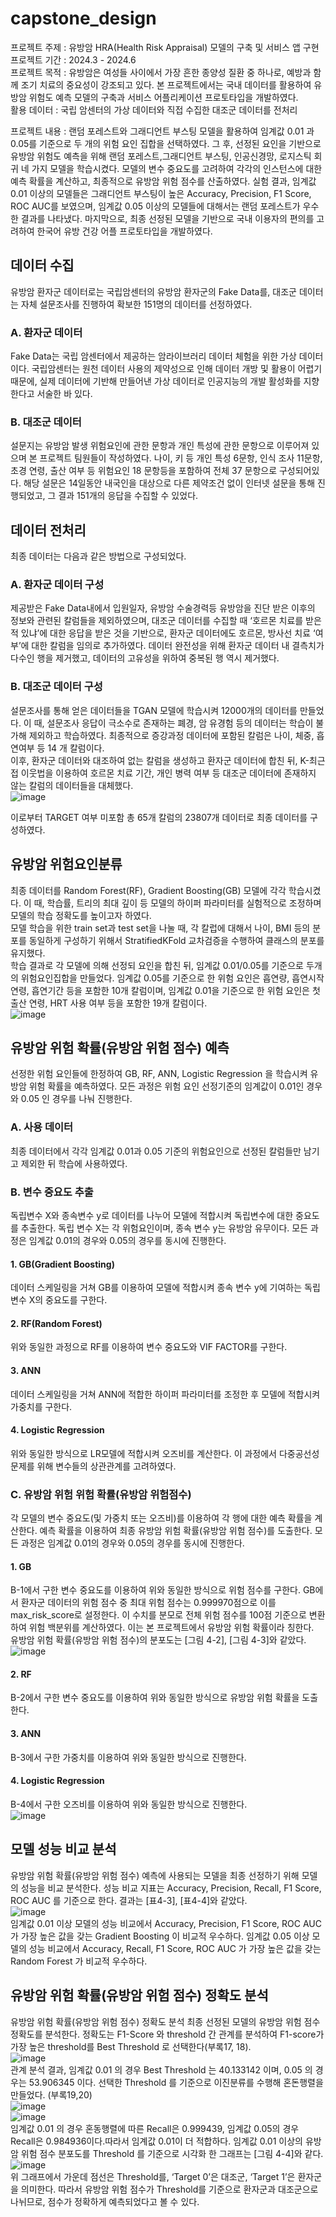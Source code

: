 # capstone_design
프로젝트 주제 : 유방암 HRA(Health Risk Appraisal) 모델의 구축 및 서비스 앱 구현  
프로젝트 기간 : 2024.3 - 2024.6  
프로젝트 목적 : 유방암은 여성들 사이에서 가장 흔한 종양성 질환 중 하나로, 예방과 함께 조기 치료의 중요성이 강조되고 있다. 본 프로젝트에서는 국내 데이터를 활용하여 유방암 위험도 예측 모델의 구축과 서비스 어플리케이션 프로토타입을 개발하였다.  
활용 데이터 : 국립 암센터의 가상 데이터와 직접 수집한 대조군 데이터를 전처리  

프로젝트 내용 : 랜덤 포레스트와 그래디언트 부스팅 모델을 활용하여 임계값 0.01 과 0.05를 기준으로 두 개의 위험 요인 집합을 선택하였다. 그 후, 선정된 요인을 기반으로 유방암 위험도 예측을 위해 랜덤 포레스트,그래디언트 부스팅, 인공신경망, 로지스틱 회귀 네 가지 모델을 학습시켰다. 모델의 변수 중요도를 고려하여 각각의 인스턴스에 대한 예측 확률을 계산하고, 최종적으로 유방암 위험 점수를 산출하였다. 실험 결과, 임계값 0.01 이상의 모델들은 그래디언트 부스팅이 높은 Accuracy, Precision, F1 Score, ROC AUC를 보였으며, 임계값 0.05 이상의 모델들에 대해서는 랜덤 포레스트가 우수한 결과를 나타냈다. 마지막으로, 최종 선정된 모델을 기반으로 국내 이용자의 편의를 고려하여 한국어 유방 건강 어플 프로토타입을 개발하였다. 

## 데이터 수집
 유방암 환자군 데이터로는 국립암센터의 유방암 환자군의 Fake Data를, 대조군 데이터는 자체 설문조사를 진행하여 확보한 151명의 데이터를 선정하였다.
 
### A. 환자군 데이터
 Fake Data는 국립 암센터에서 제공하는 암라이브러리 데이터 체험을 위한 가상 데이터이다. 국립암센터는 원천 데이터 사용의 제약성으로 인해 데이터 개방 및 활용이 어렵기 때문에, 실제 데이터에 기반해 만들어낸 가상 데이터로 인공지능의 개발 활성화를 지향한다고 서술한 바 있다.
 
### B. 대조군 데이터
 설문지는 유방암 발생 위험요인에 관한 문항과 개인 특성에 관한 문항으로 이루어져 있으며 본 프로젝트 팀원들이 작성하였다. 나이, 키 등 개인 특성 6문항, 인식 조사 11문항, 초경 연령, 출산 여부 등 위험요인 18 문항등을 포함하여 전체 37 문항으로 구성되어있다. 해당 설문은 14일동안 내국인을 대상으로 다른 제약조건 없이 인터넷 설문을 통해 진행되었고, 그 결과 151개의 응답을 수집할 수 있었다.
 
## 데이터 전처리
 최종 데이터는 다음과 같은 방법으로 구성되었다.
 
### A. 환자군 데이터 구성 
 제공받은 Fake Data내에서 입원일자, 유방암 수술경력등 유방암을 진단 받은 이후의 정보와 관련된 칼럼들을 제외하였으며, 대조군 데이터를 수집할 때 ‘호르몬 치료를 받은 적 있냐’에 대한 응답을 받은 것을 기반으로, 환자군 데이터에도 호르몬, 방사선 치료 ‘여부’에 대한 칼럼을 임의로 추가하였다.  데이터 완전성을 위해 환자군 데이터 내 결측치가 다수인 행을 제거했고, 데이터의 고유성을 위하여 중복된 행 역시 제거했다.

### B.  대조군 데이터 구성 
 설문조사를 통해 얻은 데이터들을 TGAN 모델에 학습시켜 12000개의 데이터를 만들었다. 이 때, 설문조사 응답이 극소수로 존재하는 폐경, 암 유경험 등의 데이터는 학습이 불가해 제외하고 학습하였다. 최종적으로 증강과정 데이터에 포함된 칼럼은 나이, 체중, 흡연여부 등 14 개 칼럼이다.  
 이후, 환자군 데이터와 대조하여 없는 칼럼을 생성하고 환자군 데이터에 합친 뒤, K-최근접 이웃법을 이용하여 호르몬 치료 기간, 개인 병력 여부 등 대조군 데이터에 존재하지 않는 칼럼의 데이터들을 대체했다.  
![image](https://github.com/user-attachments/assets/f88f6b18-a0e5-474e-9eb1-5b42093b07dc)  

 이로부터 TARGET 여부 미포함 총 65개 칼럼의 23807개 데이터로 최종 데이터를 구성하였다.

## 유방암 위험요인분류
  최종 데이터를 Random Forest(RF), Gradient Boosting(GB) 모델에 각각 학습시켰다. 이 때, 학습률, 트리의 최대 깊이 등 모델의 하이퍼 파라미터를 실험적으로 조정하며 모델의 학습 정확도를 높이고자 하였다.  
  모델 학습을 위한 train set과 test set을 나눌 때, 각 칼럽에 대해서 나이, BMI 등의 분포를 동일하게 구성하기 위해서 StratifiedKFold 교차검증을 수행하여 클래스의 분포를 유지했다.  
  학습 결과로 각 모델에 의해 선정되 요인을 합친 뒤, 임계값 0.01/0.05를 기준으로 두개의 위험요인집합을 만들었다. 임계값 0.05를 기준으로 한 위험 요인은 흡연량, 흡연시작연령, 흡연기간 등을 포함한 10개 칼럼이며, 임계값 0.01을 기준으로 한 위험 요인은 첫 출산 연령, HRT 사용 여부 등을 포함한 19개 칼럼이다.  
![image](https://github.com/user-attachments/assets/849562df-2fc0-419c-bcfd-e0e35a1fde7f)  

## 유방암 위험 확률(유방암 위험 점수) 예측
 선정한 위험 요인들에 한정하여 GB, RF, ANN, Logistic Regression 을 학습시켜 유방암 위험 확률을 예측하였다. 모든 과정은 위험 요인 선정기준의 임계값이 0.01인 경우와 0.05 인 경우를 나눠 진행한다. 
### A. 사용 데이터
 최종 데이터에서 각각 임계값 0.01과 0.05 기준의 위험요인으로 선정된 칼럼들만 남기고 제외한 뒤 학습에 사용하였다. 
### B. 변수 중요도 추출
독립변수 X와 종속변수 y로 데이터를 나누어 모델에 적합시켜 독립변수에 대한 중요도를 추출한다. 독립 변수 X는 각 위험요인이며, 종속 변수 y는 유방암 유무이다. 모든 과정은 임계값 0.01의 경우와 0.05의 경우를 동시에 진행한다.
#### 1. GB(Gradient Boosting) 
  데이터 스케일링을 거쳐 GB를 이용하여 모델에 적합시켜 종속 변수 y에 기여하는 독립 변수 X의 중요도를 구한다.
#### 2. RF(Random Forest) 
 위와 동일한 과정으로 RF를 이용하여 변수 중요도와 VIF FACTOR를 구한다. 
#### 3. ANN 
 데이터 스케일링을 거쳐 ANN에 적합한 하이퍼 파라미터를 조정한 후 모델에 적합시켜 가중치를 구한다.  
#### 4. Logistic Regression 
 위와 동일한 방식으로 LR모델에 적합시켜 오즈비를 계산한다. 이 과정에서 다중공선성 문제를 위해 변수들의 상관관계를 고려하였다.

### C. 유방암 위험 위험 확률(유방암 위험점수)
 각 모델의 변수 중요도(및 가중치 또는 오즈비)를 이용하여 각 행에 대한 예측 확률을 계산한다. 예측 확률을 이용하여 최종 유방암 위험 확률(유방암 위험 점수)를 도출한다. 모든 과정은 임계값 0.01의 경우와 0.05의 경우를 동시에 진행한다.
#### 1. GB
 B-1에서 구한 변수 중요도를 이용하여 위와 동일한 방식으로 위험 점수를 구한다. GB에서 환자군 데이터의 위험 점수 중 최대 위험 점수는 0.999970점으로 이를 max_risk_score로 설정한다. 
이 수치를 분모로 전체 위험 점수를 100점 기준으로 변환하여 위험 백분위를 계산하였다. 이는 본 프로젝트에서 유방암 위험 확률이라 칭한다.  
유방암 위험 확률(유방암 위험 점수)의 분포도는 [그림 4-2], [그림 4-3]와 같았다.  
 ![image](https://github.com/user-attachments/assets/5a1f96ab-33eb-4915-822a-1fdb2d556fe0)
#### 2. RF 
 B-2에서 구한 변수 중요도를 이용하여 위와 동일한 방식으로 유방암 위험 확률을 도출한다. 
#### 3. ANN 
 B-3에서 구한 가중치를 이용하여 위와 동일한 방식으로 진행한다. 
#### 4. Logistic Regression 
 B-4에서 구한 오즈비를 이용하여 위와 동일한 방식으로 진행한다.  
 ![image](https://github.com/user-attachments/assets/e80b9adb-73ec-4120-9163-ffad7fcb168a)
 
## 모델 성능 비교 분석
 유방암 위험 확률(유방암 위험 점수) 예측에 사용되는 모델을 최종 선정하기 위해 모델의 성능을 비교 분석한다. 성능 비교 지표는 Accuracy, Precision, Recall, F1 Score, ROC AUC 를 기준으로 한다. 결과는 [표4-3], [표4-4]와 같았다.  
![image](https://github.com/user-attachments/assets/aa97ca41-5f8e-4c24-89c2-6cbe5f1930bc)  
 임계값 0.01 이상 모델의 성능 비교에서 Accuracy, Precision, F1 Score, ROC AUC 가 가장 높은 값을 
갖는 Gradient Boosting 이 비교적 우수하다. 임계값 0.05 이상 모델의 성능 비교에서 Accuracy, Recall, F1 Score, ROC AUC 가 가장 높은 값을 갖는 Random Forest 가 비교적 우수하다. 

## 유방암 위험 확률(유방암 위험 점수) 정확도 분석
유방암 위험 확률(유방암 위험 점수) 정확도 분석 최종 선정된 모델의 유방암 위험 점수 정확도를 
분석한다. 정확도는 F1-Score 와 threshold 간 관계를 분석하여 F1-score가 가장 높은 threshold를 
Best Threshold 로 선택한다(부록17, 18).  
![image](https://github.com/user-attachments/assets/86313f72-0b88-4855-8a23-13472dfd2e62)  
 관계 분석 결과, 임계값 0.01 의 경우 Best Threshold 는 40.133142 이며, 0.05 의 경우는 53.906345 이다. 선택한 Threshold 를 기준으로 이진분류를 수행해 혼돈행렬을 만들었다. (부록19,20)  
![image](https://github.com/user-attachments/assets/fe9cc49c-5797-4bd8-9365-3946cf5f6383)  
![image](https://github.com/user-attachments/assets/9955ddeb-6f3f-4456-9841-7172d6616719)  
 임계값 0.01 의 경우 혼동행렬에 따른 Recall은 0.999439, 임계값 0.05의 경우 Recall은 0.984936이다.따라서 임계값 0.01이 더 적합하다. 임계값 0.01 이상의 유방암 위험 점수 분포도를 Threshold 를 기준으로 시각화 한 그래프는 [그림 4-4]와 같다.  
![image](https://github.com/user-attachments/assets/42c86cd8-551a-4c9b-a3c2-f54a2514e325)  
 위 그래프에서 가운데 점선은 Threshold를, ‘Target 0’은 대조군, ‘Target 1’은 환자군을 의미한다. 따라서 유방암 위험 점수가 Threshold를 기준으로 환자군과 대조군으로 나뉘므로, 점수가 정확하게 예측되었다고 볼 수 있다.  
